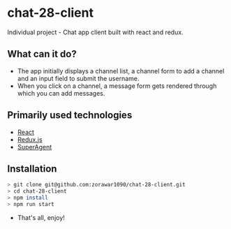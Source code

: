 # chat-28-client
Individual project - Chat app client built with react and redux.

## What can it do?
-   The app initially displays a channel list, a channel form to add a channel and an input field to submit the username. 
-   When you click on a channel, a message form gets rendered through which you can add messages.

## Primarily used technologies

-   [React](https://reactjs.org/)
-   [Redux.js](https://redux.js.org/)
-   [SuperAgent](https://visionmedia.github.io/superagent/)

## Installation
   
```bash
> git clone git@github.com:zorawar1090/chat-28-client.git
> cd chat-28-client
> npm install
> npm run start
```
-   That's all, enjoy!
